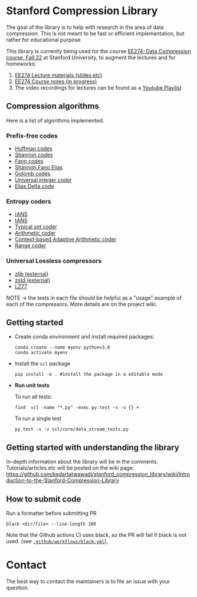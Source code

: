 # Stanford Compression Library
The goal of the library is to help with research in the area of data compression. This is not meant to be fast or efficient implementation, but rather for educational purpose

This library is currently being used for the course [EE274: Data Compression course, Fall 22](https://stanforddatacompressionclass.github.io/Fall22/) at Stanford University, to augment the lectures and for homeworks: 
1. [EE274 Lecture materials (slides etc)](https://stanforddatacompressionclass.github.io/Fall22/lectures/)
2. [EE274 Course notes (in progress)](https://stanforddatacompressionclass.github.io/notes/)
3. The video recordings for lectures can be found as a [Youtube Playlist](https://youtube.com/playlist?list=PLv_7iO_xlL0Jgc35Pqn7XP5VTQ5krLMOl)


## Compression algorithms
Here is a list of algorithms implemented.

### Prefix-free codes
- [Huffman codes](compressors/huffman_coder.py)
- [Shannon codes](compressors/shannon_coder.py)
- [Fano codes](compressors/fano_coder.py)
- [Shannon Fano Elias](compressors/shannon_fano_elias_coder.py)
- [Golomb codes](compressors/golomb_coder.py)
- [Universal integer coder](compressors/universal_integer_coder.py)
- [Elias Delta code](compressors/elias_delta_uint_coder.py)

### Entropy coders
- [rANS](compressors/rANS.py)
- [tANS](compressors/tANS.py)
- [Typical set coder](compressors/typical_set_coder.py)
- [Arithmetic coder](compressors/arithmetic_coding.py)
- [Context-based Adaptive Arithmetic coder](compressors/probability_models.py)
- [Range coder](compressors/range_coder.py)

### Universal Lossless compressors
- [zlib (external)](external_compressors/zlib_external.py)
- [zstd (external)](external_compressors/zstd_external.py)
- [LZ77](compressors/lz77.py)


NOTE -> the tests in each file should be helpful as a "usage" example of each of the compressors. More details are on the project wiki.


## Getting started
- Create conda environment and install required packages:
    ```
    conda create --name myenv python=3.8
    conda activate myenv
    
    ```
- Install the `scl` package
    ```
    pip install -e . #install the package in a editable mode
    ``` 

- **Run unit tests**

  To run all tests:
    ```
    find  scl -name "*.py" -exec py.test -s -v {} +
    ```

  To run a single test
  ```
  py.test -s -v scl/core/data_stream_tests.py
  ```

## Getting started with understanding the library
In-depth information about the library will be in the comments. Tutorials/articles etc will be posted on the wiki page: 
https://github.com/kedartatwawadi/stanford_compression_library/wiki/Introduction-to-the-Stanford-Compression-Library

## How to submit code

Run a formatter before submitting PR
```
black <dir/file> --line-length 100
```

Note that the Github actions CI uses black, so the PR will fail if black is not used. (see [`.github/workflows/black.yml`](.github/workflows/black.yml)),  
#
# Contact
The best way to contact the maintainers is to file an issue with your question. 
